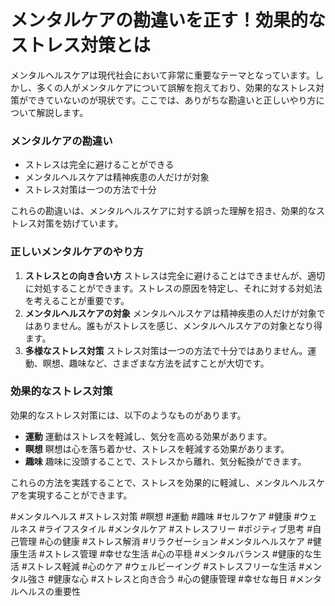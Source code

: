 # メンタルケアの勘違いを正す！効果的なストレス対策とは

メンタルヘルスケアは現代社会において非常に重要なテーマとなっています。しかし、多くの人がメンタルケアについて誤解を抱えており、効果的なストレス対策ができていないのが現状です。ここでは、ありがちな勘違いと正しいやり方について解説します。

### メンタルケアの勘違い

- ストレスは完全に避けることができる
- メンタルヘルスケアは精神疾患の人だけが対象
- ストレス対策は一つの方法で十分

これらの勘違いは、メンタルヘルスケアに対する誤った理解を招き、効果的なストレス対策を妨げています。

### 正しいメンタルケアのやり方

1.  **ストレスとの向き合い方** ストレスは完全に避けることはできませんが、適切に対処することができます。ストレスの原因を特定し、それに対する対処法を考えることが重要です。
2.  **メンタルヘルスケアの対象** メンタルヘルスケアは精神疾患の人だけが対象ではありません。誰もがストレスを感じ、メンタルヘルスケアの対象となり得ます。
3.  **多様なストレス対策** ストレス対策は一つの方法で十分ではありません。運動、瞑想、趣味など、さまざまな方法を試すことが大切です。

### 効果的なストレス対策

効果的なストレス対策には、以下のようなものがあります。

- **運動** 運動はストレスを軽減し、気分を高める効果があります。
- **瞑想** 瞑想は心を落ち着かせ、ストレスを軽減する効果があります。
- **趣味** 趣味に没頭することで、ストレスから離れ、気分転換ができます。

これらの方法を実践することで、ストレスを効果的に軽減し、メンタルヘルスケアを実現することができます。

#メンタルヘルス #ストレス対策 #瞑想 #運動 #趣味 #セルフケア #健康 #ウェルネス #ライフスタイル #メンタルケア #ストレスフリー #ポジティブ思考 #自己管理 #心の健康 #ストレス解消 #リラクゼーション #メンタルヘルスケア #健康生活 #ストレス管理 #幸せな生活 #心の平穏 #メンタルバランス #健康的な生活 #ストレス軽減 #心のケア #ウェルビーイング #ストレスフリーな生活 #メンタル強さ #健康な心 #ストレスと向き合う #心の健康管理 #幸せな毎日 #メンタルヘルスの重要性
